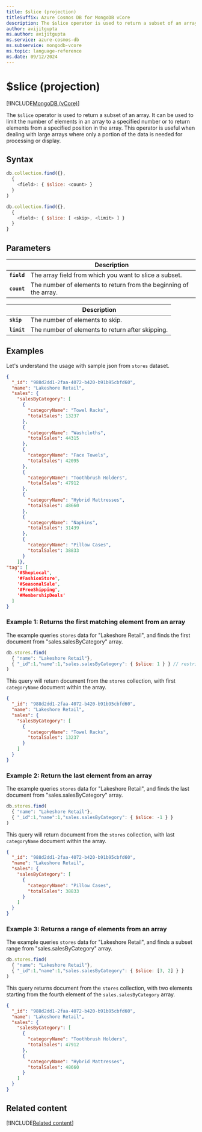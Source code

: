 ```yaml
---
title: $slice (projection)
titleSuffix: Azure Cosmos DB for MongoDB vCore
description: The $slice operator is used to return a subset of an array limited by a specified number or range of items.
author: avijitgupta
ms.author: avijitgupta
ms.service: azure-cosmos-db
ms.subservice: mongodb-vcore
ms.topic: language-reference
ms.date: 09/12/2024
---
```


# $slice (projection)

[!INCLUDE[MongoDB (vCore)](~/reusable-content/ce-skilling/azure/includes/cosmos-db/includes/appliesto-mongodb-vcore.md)]

The `$slice` operator is used to return a subset of an array. It can be used to limit the number of elements in an array to a specified number or to return elements from a specified position in the array. This operator is useful when dealing with large arrays where only a portion of the data is needed for processing or display.

## Syntax

```javascript
db.collection.find({},
  {
    <field>: { $slice: <count> }
  }
)
```

```javascript
db.collection.find({},
  {
    <field>: { $slice: [ <skip>, <limit> ] }
  }
}
```

## Parameters

| | Description |
| --- | --- |
| **`field`** | The array field from which you want to slice a subset. |
| **`count`** | The number of elements to return from the beginning of the array. |

| | Description |
| --- | --- |
| **`skip`** | The number of elements to skip. |
| **`limit`** | The number of elements to return after skipping. |

## Examples

Let's understand the usage with sample json from `stores` dataset.

```json
{
  "_id": "988d2dd1-2faa-4072-b420-b91b95cbfd60",
  "name": "Lakeshore Retail",
  "sales": {
    "salesByCategory": [
      {
        "categoryName": "Towel Racks",
        "totalSales": 13237
      },
      {
        "categoryName": "Washcloths",
        "totalSales": 44315
      },
      {
        "categoryName": "Face Towels",
        "totalSales": 42095
      },
      {
        "categoryName": "Toothbrush Holders",
        "totalSales": 47912
      },
      {
        "categoryName": "Hybrid Mattresses",
        "totalSales": 48660
      },
      {
        "categoryName": "Napkins",
        "totalSales": 31439
      },
      {
        "categoryName": "Pillow Cases",
        "totalSales": 38833
      }
    ]},
"tag": [
    '#ShopLocal',
    '#FashionStore',
    '#SeasonalSale',
    '#FreeShipping',
    '#MembershipDeals'
  ]
}
```

### Example 1: Returns the first matching element from an array

The example queries `stores` data for "Lakeshore Retail", and finds the first document from "sales.salesByCategory" array.

```javascript
db.stores.find(
  { "name": "Lakeshore Retail"},
  { "_id":1,"name":1,"sales.salesByCategory": { $slice: 1 } } // restricts the fields to be returned
)
```

This query will return document from the `stores` collection, with first `categoryName` document within the array.

```json
{
  "_id": "988d2dd1-2faa-4072-b420-b91b95cbfd60",
  "name": "Lakeshore Retail",
  "sales": {
    "salesByCategory": [
      {
        "categoryName": "Towel Racks",
        "totalSales": 13237
      }
    ]
  }
}
```

### Example 2: Return the last element from an array

The example queries `stores` data for "Lakeshore Retail", and finds the last document from "sales.salesByCategory" array.

```javascript
db.stores.find(
  { "name": "Lakeshore Retail"},
  { "_id":1,"name":1,"sales.salesByCategory": { $slice: -1 } } 
)
```

This query will return document from the `stores` collection, with last `categoryName` document within the array.

```json
{
  "_id": "988d2dd1-2faa-4072-b420-b91b95cbfd60",
  "name": "Lakeshore Retail",
  "sales": {
    "salesByCategory": [
      {
        "categoryName": "Pillow Cases",
        "totalSales": 38833
      }
    ]
  }
}
```

### Example 3: Returns a range of elements from an array

The example queries `stores` data for "Lakeshore Retail", and finds a subset range from "sales.salesByCategory" array.

```javascript
db.stores.find(
  { "name": "Lakeshore Retail"},
  { "_id":1,"name":1,"sales.salesByCategory": { $slice: [3, 2] } }
)
```

This query returns document from the `stores` collection, with two elements starting from the fourth element of the `sales.salesByCategory` array.

```json
{
  "_id": "988d2dd1-2faa-4072-b420-b91b95cbfd60",
  "name": "Lakeshore Retail",
  "sales": {
    "salesByCategory": [
      {
        "categoryName": "Toothbrush Holders",
        "totalSales": 47912
      },
      {
        "categoryName": "Hybrid Mattresses",
        "totalSales": 48660
      }
    ]
  }
}
```

## Related content

[!INCLUDE[Related content](../includes/related-content.md)]
